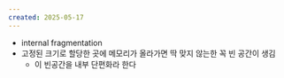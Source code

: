```yaml
---
created: 2025-05-17
---
```

- internal fragmentation
- 고정된 크기로 할당한 곳에 메모리가 올라가면 딱 맞지 않는한 꼭 빈 공간이 생김
	- 이 빈공간을 내부 단편화라 한다